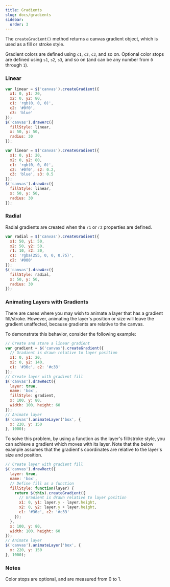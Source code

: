 ```yaml
---
title: Gradients
slug: docs/gradients
sidebar:
  order: 3
---
```


The `createGradient()` method returns a canvas gradient object, which is used as a fill or stroke style.

Gradient colors are defined using `c1`, `c2`, `c3`, and so on. Optional color stops are defined using `s1`, `s2`, `s3`, and so on (and can be any number from `0` through `1`).

### Linear

```js
var linear = $('canvas').createGradient({
  x1: 0, y1: 20,
  x2: 0, y2: 80,
  c1: 'rgb(0, 0, 0)',
  c2: '#0f0',
  c3: 'blue'
});
$('canvas').drawArc({
  fillStyle: linear,
  x: 50, y: 50,
  radius: 30
});
```

```js
var linear = $('canvas').createGradient({
  x1: 0, y1: 20,
  x2: 0, y2: 80,
  c1: 'rgb(0, 0, 0)',
  c2: '#0f0', s2: 0.2,
  c3: 'blue', s3: 0.5
});
$('canvas').drawArc({
  fillStyle: linear,
  x: 50, y: 50,
  radius: 30
});
```

### Radial

Radial gradients are created when the `r1` or `r2` properties are defined.

```js
var radial = $('canvas').createGradient({
  x1: 50, y1: 50,
  x2: 50, y2: 50,
  r1: 10, r2: 30,
  c1: 'rgba(255, 0, 0, 0.75)',
  c2: '#000'
});
$('canvas').drawArc({
  fillStyle: radial,
  x: 50, y: 50,
  radius: 30
});
```

### Animating Layers with Gradients

There are cases where you may wish to animate a layer that has a gradient fill/stroke. However, animating the layer's position or size will leave the gradient unaffected, because gradients are relative to the canvas.

To demonstrate this behavior, consider the following example:

```js
// Create and store a linear gradient
var gradient = $('canvas').createGradient({
  // Gradient is drawn relative to layer position
  x1: 0, y1: 20,
  x2: 0, y2: 140,
  c1: '#36c', c2: '#c33'
});
// Create layer with gradient fill
$('canvas').drawRect({
  layer: true,
  name: 'box',
  fillStyle: gradient,
  x: 100, y: 80,
  width: 100, height: 60
});
// Animate layer
$('canvas').animateLayer('box', {
  x: 220, y: 150
}, 1000);
```

To solve this problem, by using a function as the layer's fill/stroke style, you can achieve a gradient which moves with its layer. Note that the below example assumes that the gradient's coordinates are relative to the layer's size and position.

```js
// Create layer with gradient fill
$('canvas').drawRect({
  layer: true,
  name: 'box',
  // Define fill as a function
  fillStyle: function(layer) {
    return $(this).createGradient({
      // Gradient is drawn relative to layer position
      x1: 0, y1: layer.y - layer.height,
      x2: 0, y2: layer.y + layer.height,
      c1: '#36c', c2: '#c33'
    });
  },
  x: 100, y: 80,
  width: 100, height: 60
});
// Animate layer
$('canvas').animateLayer('box', {
  x: 220, y: 150
}, 1000);
```

### Notes

Color stops are optional, and are measured from 0 to 1.
